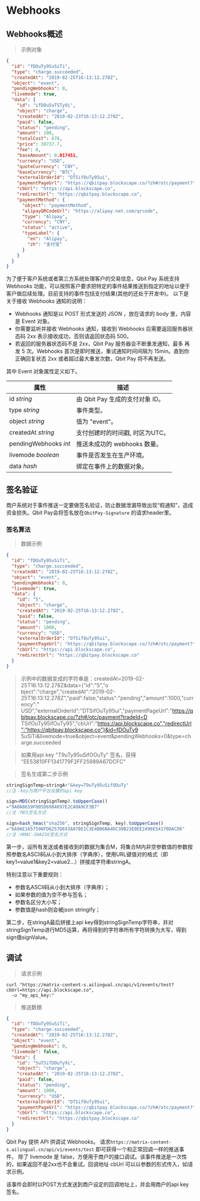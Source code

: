 # Webhooks

## Webhooks概述

> 示例对象

```json
{
  "id": "fDOuTy95uSiTi",
  "type": "charge.succeeded",
  "createdAt": "2019-02-25T16:13:12.278Z",
  "object": "event",
  "pendingWebhooks": 0,
  "livemode": true,
  "data": {
    "id": "ifDOu5uTSTy9i",
    "object": "charge",
    "createdAt": "2019-02-23T16:13:12.278Z",
    "paid": false,
    "status": "pending",
    "amount": 100,
    "totalCost": 676,
    "price": 38737.7,
    "fee": 0,
    "baseAmount": 0.017451,
    "currency": "USD",
    "quoteCurrency": "CNY",
    "baseCurrency": "BTC",
    "externalOrderId": "DTSifOuTy95ui",
    "paymentPageUrl": "https://qbitpay.blockscape.co/?zh#/otc/payment?tradeId=uTifOuTy95DTSifOy95",
    "cbUrl": "https://api.blockscape.co",
    "redirectUrl": "https://qbitpay.blockscape.co",
    "paymentMethod": {
      "object": "paymentMethod",
      "alipayQRCodeUrl": "https://alipay.net.com/qrcode",
      "type": "Alipay",
      "currency": "CNY",
      "status": "active",
      "typeLabel": {
        "en": "Alipay",
        "zh": "支付宝"
      }
    }
  }
}
```

为了便于客户系统或者第三方系统处理客户的交易信息，Qbit Pay 系统支持 Webhooks 功能，可以按照客户要求把特定的事件结果推送到指定的地址以便于客户做后续处理。目前支持的事件包括支付结果(其他的还处于开发中)。 以下是关于接收 Webhooks 通知的说明：

- Webhooks 通知是以 POST 形式发送的 JSON ，放在请求的 body 里，内容是 Event 对象。
- 你需要监听并接收 Webhooks 通知，接收到 Webhooks 后需要返回服务器状态码 2xx 表示接收成功，否则请返回状态码 500。
- 若返回的服务器状态码不是 2xx，Qbit Pay 服务器会不断重发通知，最多 再发 5 次。Webhooks 首次是即时推送，重试通知时间间隔为 15min。直到你正确回复状态 2xx 或者超过最大重发次数，Qbit Pay 将不再发送。

其中 Event 对象属性定义如下。

属性	    |     描述
--------  | -----------
id *string* | 由 Qbit Pay 生成的支付对象 ID。
type *string* | 事件类型。
object *string* | 值为 "event"。
createdAt *string* | 支付创建时的时间戳, 时区为UTC。
pendingWebhooks *int* | 推送未成功的 webhooks 数量。
livemode *boolean* | 事件是否发生在生产环境。
data *hash* | 绑定在事件上的数据对象。

## 签名验证

商户系统对于事件推送一定要做签名验证，防止数据泄漏导致出现“假通知”，造成资金损失。Qbit Pay会将签名放在`QbitPay-Signature` 的请求header里。

### 签名算法

> 数据示例

```json
{
  "id": "fDOuTy95uSiTi",
  "type": "charge.succeeded",
  "createdAt": "2019-02-25T16:13:12.278Z",
  "object": "event",
  "pendingWebhooks": 0,
  "livemode": true,
  "data": {
    "id": "5",
    "object": "charge",
    "createdAt": "2019-02-25T16:13:12.278Z",
    "paid": false,
    "status": "pending",
    "amount": 1000,
    "currency": "USD",
    "externalOrderId": "DTSifOuTy95ui",
    "paymentPageUrl": "https://qbitpay.blockscape.co/?zh#/otc/payment?tradeId=DTSifOuTy95ifOuTy95",
    "cbUrl": "https://api.blockscape.co",
    "redirectUrl": "https://qbitpay.blockscape.co"
  }
}
```

> 示例中的数据变成的字符串是：createdAt=2019-02-25T16:13:12.278Z&data={"id":"5","o
bject":"charge","createdAt":"2019-02-25T16:13:12.278Z","paid":false,"status":"pending","amount":1000,"currency":"
USD","externalOrderId":"DTSifOuTy95ui","paymentPageUrl":"https://qbitpay.blockscape.co/?zh#/otc/payment?tradeId=D
TSifOuTy95ifOuTy95","cbUrl":"https://api.blockscape.co","redirectUrl":"https://qbitpay.blockscape.co"}&id=fDOuTy9
5uSiTi&livemode=true&object=event&pendingWebhooks=0&type=charge.succeeded

> 如果用api key "T9uTy95uSifOOuTy" 签名，获得 "EE53810FF1341779F2FF25989A67DCFC"

> 签名生成第二步示例

```javascript
stringSignTemp=stringA+"&key=T9uTy95uSifOOuTy"
//注：key为商户平台设置的api key

sign=MD5(stringSignTemp).toUpperCase()
="9A0A8659F005D6984697E2CA0A9CF3B7"
//注：MD5签名方式

sign=hash_hmac("sha256", stringSignTemp, key).toUpperCase()
="6A9AE1657590FD6257D693A078E1C3E4BB6BA4DC30B23E0EE2496E54170DACD6"
//注：HMAC-SHA256签名方式
```

第一步，设所有发送或者接收到的数据为集合M，将集合M内非空参数值的参数按照参数名ASCII码从小到大排序（字典序），使用URL键值对的格式（即key1=value1&key2=value2…）拼接成字符串stringA。

特别注意以下重要规则：

- 参数名ASCII码从小到大排序（字典序）；
- 如果参数的值为空不参与签名；
- 参数名区分大小写；
- 参数值是hash则会被json stringify；

第二步，在stringA最后拼接上api key得到stringSignTemp字符串，并对stringSignTemp进行MD5运算，再将得到的字符串所有字符转换为大写，得到sign值signValue。

## 调试

> 请求示例

```shell
curl "https://matrix-content-s.ailingual.cn/api/v1/events/test?cbUrl=https://api.blockscape.co",
  -u "my_api_key:"
```

> 推送数据

```json
{
  "id": "fDOuTy95uSiTi",
  "type": "charge.succeeded",
  "createdAt": "2019-02-25T16:13:12.278Z",
  "object": "event",
  "pendingWebhooks": 0,
  "livemode": false,
  "data": {
    "id": "5uTSifDOuTy9i",
    "object": "charge",
    "createdAt": "2019-02-25T16:13:12.278Z",
    "paid": false,
    "status": "pending",
    "amount": 1000,
    "currency": "USD",
    "externalOrderId": "DTSifOuTy95ui",
    "paymentPageUrl": "https://qbitpay.blockscape.co/?zh#/otc/payment?tradeId=DTSifOuTy95ifOuTy95",
    "cbUrl": "https://api.blockscape.co",
    "redirectUrl": "https://qbitpay.blockscape.co"
  }
}
```

Qbit Pay 提供 API 供调试 Webhooks。 请求`https://matrix-content-s.ailingual.cn/api/v1/events/test` 即可获得一个和正常回调一样的推送事件， 除了 livemode 是 false，方便用于商户的接口调试。该事件推送是一次性的，如果返回不是2xx也不会重试。回调地址 cbUrl 可以以参数的形式传入，如请求示例。

该事件会即时以POST方式发送到商户设定的回调地址上，并会用商户的api key签名。
